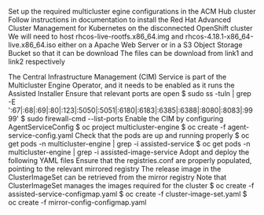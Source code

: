 Set up the required multicluster egine configurations in the ACM Hub cluster
Follow instructions in documentation to install the Red Hat Advanced Cluster Management for Kubernetes on the disconnected OpenShift cluster
We will need to host rhcos-live-rootfs.x86_64.img and rhcos-4.18.1-x86_64-live.x86_64.iso either on a Apache Web Server or in a S3 Object Storage Bucket so that it can be download
The files can be download from link1 and link2 respectively
 
The Central Infrastructure Management (CIM) Service is part of the Multicluster Engine Operator, and it needs to be enabled as it runs the Assisted Installer
Ensure that relevant ports are open
    $ sudo ss -tuln | grep -E ':67|:68|:69|:80|:123|:5050|:5051|:6180|:6183|:6385|:6388|:8080|:8083|:9999'
    $ sudo firewall-cmd --list-ports
Enable the CIM by configuring AgentServiceConfig
    $ oc project multicluster-engine
    $ oc create -f agent-service-config.yaml
Check that the pods are up and running properly
    $ oc get pods -n multicluster-engine | grep -i assisted-service
    $ oc get pods -n multicluster-engine | grep -i assisted-image-service
Adopt and deploy the following YAML files
Ensure that the registries.conf are properly populated, pointing to the relevant mirrored registry
The release image in the ClusterImageSet can be retrieved from the mirror registry
Note that ClusterImageSet manages the images required for the cluster
    $ oc create -f assisted-service-configmap.yaml
    $ oc create -f cluster-image-set.yaml
    $ oc create -f mirror-config-configmap.yaml
